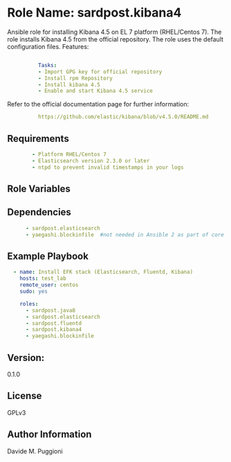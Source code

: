 Role Name: sardpost.kibana4
=========

Ansible role for installing Kibana 4.5 on EL 7 platform (RHEL/Centos 7).
The role installs Kibana 4.5 from the official repository. The role uses
the default configuration files.
Features:

```yml

          Tasks:
          - Import GPG key for official repository
          - Install rpm Repository
          - Install kibana 4.5
          - Enable and start Kibana 4.5 service
```
Refer to the official documentation page for further information:

```yml
          https://github.com/elastic/kibana/blob/v4.5.0/README.md
```

Requirements
------------

```yml
        - Platform RHEL/Centos 7
        - Elasticsearch version 2.3.0 or later
        - ntpd to prevent invalid timestamps in your logs
```

Role Variables
--------------


Dependencies
------------

```yml
      - sardpost.elasticsearch
      - yaegashi.blockinfile  #not needed in Ansible 2 as part of core modules
```


Example Playbook
----------------

```yml
  - name: Install EFK stack (Elasticsearch, Fluentd, Kibana)
    hosts: test_lab
    remote_user: centos
    sudo: yes

    roles:
      - sardpost.java8
      - sardpost.elasticsearch
      - sardpost.fluentd
      - sardpost.kibana4
      - yaegashi.blockinfile
```

Version:
--------
0.1.0

License
-------
GPLv3

Author Information
------------------
Davide M. Puggioni
